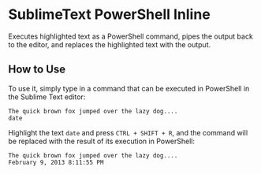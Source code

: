SublimeText PowerShell Inline
=============================

Executes highlighted text as a PowerShell command, pipes the output back to the editor, and replaces the highlighted text with the output.

How to Use
----------

To use it, simply type in a command that can be executed in PowerShell in the Sublime Text editor:

	The quick brown fox jumped over the lazy dog....
	date

Highlight the text ``date`` and press ``CTRL + SHIFT + R``, and the command will be replaced with the result of its execution in PowerShell:

	The quick brown fox jumped over the lazy dog....
	February 9, 2013 8:11:55 PM
